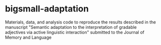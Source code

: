 # bigsmall-adaptation
Materials, data, and analysis code to reproduce the results described in the manuscript "Semantic adaptation to the interpretation of gradable adjectives via active linguistic interaction" submitted to the Journal of Memory and Language
